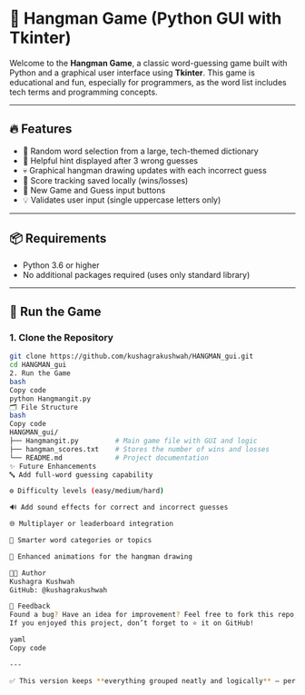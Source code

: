 # 🎯 Hangman Game (Python GUI with Tkinter)

Welcome to the **Hangman Game**, a classic word-guessing game built with Python and a graphical user interface using **Tkinter**. This game is educational and fun, especially for programmers, as the word list includes tech terms and programming concepts.

---

## 🔥 Features

- 🧠 Random word selection from a large, tech-themed dictionary  
- 🧾 Helpful hint displayed after 3 wrong guesses  
- 💀 Graphical hangman drawing updates with each incorrect guess  
- 📝 Score tracking saved locally (wins/losses)  
- 🔁 New Game and Guess input buttons  
- 💡 Validates user input (single uppercase letters only)

---

## 📦 Requirements

- Python 3.6 or higher  
- No additional packages required (uses only standard library)

---

## 🚀 Run the Game

### 1. Clone the Repository

```bash
git clone https://github.com/kushagrakushwah/HANGMAN_gui.git
cd HANGMAN_gui
2. Run the Game
bash
Copy code
python Hangmangit.py
🗂️ File Structure
bash
Copy code
HANGMAN_gui/
├── Hangmangit.py         # Main game file with GUI and logic
├── hangman_scores.txt    # Stores the number of wins and losses
└── README.md             # Project documentation
✨ Future Enhancements
🔤 Add full-word guessing capability

⚙️ Difficulty levels (easy/medium/hard)

🔊 Add sound effects for correct and incorrect guesses

🌐 Multiplayer or leaderboard integration

🧠 Smarter word categories or topics

🎨 Enhanced animations for the hangman drawing

👨‍💻 Author
Kushagra Kushwah
GitHub: @kushagrakushwah

💬 Feedback
Found a bug? Have an idea for improvement? Feel free to fork this repo, open an issue, or submit a pull request.
If you enjoyed this project, don’t forget to ⭐️ it on GitHub!

yaml
Copy code

---

✅ This version keeps **everything grouped neatly and logically** — perfect for displaying clearly on GitHub. Let me know if you'd like the screenshot placeholder replaced or a badge added (e.g., for Python version, license, etc.).
